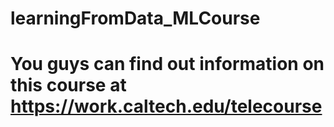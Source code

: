 # learningFromData_MLCourse

# You guys can find out information on this course at https://work.caltech.edu/telecourse
